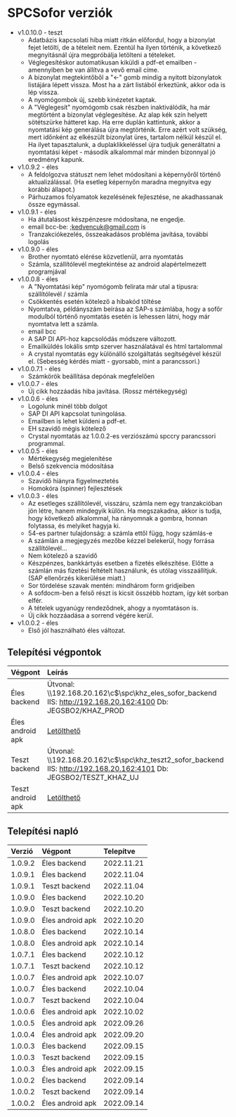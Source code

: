 # SPCSofor verziók

- v1.0.10.0 - teszt
  - Adatbázis kapcsolati hiba miatt ritkán előfordul, hogy a bizonylat fejet letölti, de a tételeit nem. Ezentúl ha ilyen történik, a következő megnyitásnál újra megpróbálja letölteni a tételeket.
  - Véglegesítéskor automatikusan kiküldi a pdf-et emailben - amennyiben be van állítva a vevő email címe.
  - A bizonylat megtekintőből a "<-" gomb mindig a nyitott bizonylatok listájára lépett vissza. Most ha a zárt listából érkeztünk, akkor oda is lép vissza.
  - A  nyomógombok új, szebb kinézetet kaptak.
  - A "Véglegesít" nyomógomb csak részben inaktiválódik, ha már megtörtént a bizonylat véglegesítése. Az alap kék szín helyett sötétszürke hátteret kap. Ha erre duplán kattintunk, akkor a nyomtatási kép generálása újra megtörténik.
    Erre azért volt szükség, mert időnként az elkészült bizonylat üres, tartalom nélkül készül el. Ha ilyet tapasztalunk, a duplaklikkeléssel újra tudjuk generáltatni a nyomtatási képet - második alkalommal már minden bizonnyal jó eredményt kapunk.
- v1.0.9.2 - éles
  - A feldolgozva státuszt nem lehet módosítani a képernyőről történő aktualizálással. (Ha esetleg képernyőn maradna megnyitva egy korábbi állapot.)
  - Párhuzamos folyamatok kezelésének fejlesztése, ne akadhassanak össze egymással.
- v1.0.9.1 - éles
  - Ha átutalásost készpénzesre módosítana, ne engedje.
  - email bcc-be: ;kedvencuk@gmail.com is
  - Tranzakciókezelés, összeakadásos probléma javítása, további logolás
- v1.0.9.0 - éles
  - Brother nyomtató elérése közvetlenül, arra nyomtatás
  - Számla, szállítólevél megtekintése az android alapértelmezett programjával
- v1.0.0.8 - éles
  - A "Nyomtatási kép" nyomógomb felirata már utal a típusra: szállítólevél / számla
  - Csökkentés esetén kötelező a hibakód töltése
  - Nyomtatva, példányszám beírása az SAP-s számlába, hogy a sofőr modulból történő nyomtatás esetén is lehessen látni, hogy már nyomtatva lett a számla.
  - email bcc
  - A SAP DI API-hoz kapcsolódás módszere változott.
  - Emailküldés lokális smtp szerver használatával és html tartalommal
  - A crystal nyomtatás egy különálló szolgáltatás segítségével készül el. (Sebesség kérdés miatt - gyorsabb, mint a parancssori.)
- v1.0.0.7.1 - éles
  - Számkörök beállítása depónak megfelelően
- v1.0.0.7 - éles
  - Új cikk hozzáadás hiba javítása. (Rossz mértékegység)
- v1.0.0.6 - éles
  - Logolunk minél több dolgot
  - SAP DI API kapcsolat tuningolása.
  - Emailben is lehet küldeni a pdf-et.
  - EH szavidő mégis kötelező
  - Crystal nyomtatás az 1.0.0.2-es verziószámú spccry parancssori programmal.
- v1.0.0.5 - éles
  - Mértékegység megjelenítése
  - Belső szekvencia módosítása
- v1.0.0.4 - éles
  - Szavidő hiányra figyelmeztetés
  - Homokóra (spinner) fejlesztések
- v1.0.0.3 - éles
  - Az esetleges szállítólevél, visszáru, számla nem egy tranzakcióban jön létre, hanem mindegyik külön. Ha megszakadna, akkor is tudja, hogy következő alkalommal, ha rányomnak a gombra, honnan folytassa, és melyiket hagyja ki.
  - 54-es partner tulajdonság: a számla ettől függ, hogy számlás-e
  - A számlán a megjegyzés mezőbe kézzel belekerül, hogy forrása szállítólevél...
  - Nem kötelező a szavidő
  - Készpénzes, bankkártyás esetben a fizetés elkészítése. Előtte a számlán más fizetési feltételt használunk, és utólag visszaállítjuk. (SAP ellenőrzés kikerülése miatt.)
  - Sor tördelése szavak mentén: mindhárom form gridjeiben
  - A sofdocm-ben a felső részt is kicsit összébb hoztam, így két sorban elfér.
  - A tételek ugyanúgy rendeződnek, ahogy a nyomtatáson is.
  - Új cikk hozzáadása a sorrend végére kerül.
- v1.0.0.2 - éles
  - Első jól használható éles változat.

## Telepítési végpontok

| Végpont | Leírás |
|:--------|:-------|
| Éles backend | Útvonal: \\\\192.168.20.162\\c$\\spc\\khz_eles_sofor_backend IIS: http://192.168.20.162:4100 Db: JEGSBO2/KHAZ_PROD |
| Éles android apk | [Letölthető](../kedvenc.md) |
| Teszt backend | Útvonal: \\\\192.168.20.162\\c$\\spc\\khz_teszt2_sofor_backend IIS: http://192.168.20.162:4101 Db: JEGSBO2/TESZT_KHAZ_UJ |
| Teszt android apk | [Letölthető](../kedvenc.md) |
  
## Telepítési napló

| Verzió | Végpont | Telepítve |
|:-------|:--------|:----------|
| 1.0.9.2  | Éles backend | 2022.11.21 |
| 1.0.9.1  | Éles backend | 2022.11.04 |
| 1.0.9.1  | Teszt backend | 2022.11.04 |
| 1.0.9.0  | Éles backend | 2022.10.20 |
| 1.0.9.0  | Teszt backend | 2022.10.20 |
| 1.0.9.0  | Éles android apk | 2022.10.20 |
| 1.0.8.0  | Éles backend | 2022.10.14 |
| 1.0.8.0  | Éles android apk | 2022.10.14 |
| 1.0.7.1  | Éles backend | 2022.10.12 |
| 1.0.7.1  | Teszt backend | 2022.10.12 |
| 1.0.0.7  | Éles android apk | 2022.10.07 |
| 1.0.0.7  | Éles backend | 2022.10.04 |
| 1.0.0.7  | Teszt backend | 2022.10.04 |
| 1.0.0.6  | Éles android apk | 2022.10.02 |
| 1.0.0.5  | Éles android apk | 2022.09.26 |
| 1.0.0.4  | Éles android apk | 2022.09.20 |
| 1.0.0.3  | Éles backend | 2022.09.15 |
| 1.0.0.3  | Teszt backend | 2022.09.15 |
| 1.0.0.3  | Éles android apk | 2022.09.15 |
| 1.0.0.2  | Éles backend | 2022.09.14 |
| 1.0.0.2  | Teszt backend | 2022.09.14 |
| 1.0.0.2  | Éles android apk | 2022.09.14 |
